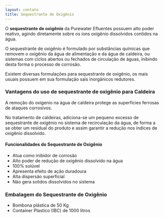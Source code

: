 ```yaml
---
layout: contato
title: Sequestrante de Oxigênio
---
```


O **sequestrante de oxigênio** da Purewater Efluentes possuem alto poder reativo, agindo diretamente sobre os íons oxigênio dissolvidos contidos na água.

O sequestrante de oxigênio é formulado por substâncias químicas que removem o oxigênio da água de alimentação e da água de caldeira, ou sistemas com ciclos abertos ou fechados de circulação de águas, inibindo desta forma o processo de corrosão.

Existem diversas formulações para sequestrante de oxigênio, os mais usuais possuem em sua formulação sais inorgânicos redutores.

### **Vantagens do uso de sequestrante de oxigênio para Caldeira**

A remoção do oxigenio na água de caldeira protege as superfícies ferrosas de ataques corrosivos.

No tratamento de caldeiras, adiciona-se um pequeno excesso de sequestrante de oxigênio no sistema de recirculação da água, de forma a se obter um residual do produto e assim garantir a redução nos índices de oxigênio dissolvido.


#### **Funcionalidades do Sequestrante de Oxigênio**

- Atua como inibidor de corrosão
- Alto poder de redução de oxigênio dissolvido na água
- 100% solúvel
- Apresenta efeito de ação duradoura
- Alta dispersão superficial
- Não gera solidos dissolvidos no sistema

### **Embalagem do Sequestrante de Oxigênio**

- Bombona plástica de 50 Kg
- Container Plastico (IBC) de 1000 litros


